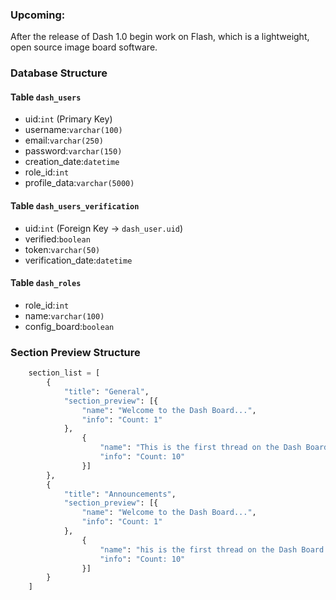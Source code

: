 ### Upcoming:
After the release of Dash 1.0 begin work on Flash, which is a lightweight, open source image board software.

### Database Structure

#### Table `dash_users`

- uid:`int` (Primary Key)
- username:`varchar(100)`
- email:`varchar(250)`
- password:`varchar(150)`
- creation_date:`datetime`
- role_id:`int`
- profile_data:`varchar(5000)`

#### Table `dash_users_verification`

- uid:`int` (Foreign Key -> `dash_user.uid`)
- verified:`boolean`
- token:`varchar(50)`
- verification_date:`datetime`

#### Table `dash_roles`
- role_id:`int`
- name:`varchar(100)`
- config_board:`boolean`

### Section Preview Structure

```python
    section_list = [
        {
            "title": "General",
            "section_preview": [{
                "name": "Welcome to the Dash Board...",
                "info": "Count: 1"
            },
                {
                    "name": "This is the first thread on the Dash Board...",
                    "info": "Count: 10"
                }]
        },
        {
            "title": "Announcements",
            "section_preview": [{
                "name": "Welcome to the Dash Board...",
                "info": "Count: 1"
            },
                {
                    "name": "his is the first thread on the Dash Board...",
                    "info": "Count: 10"
                }]
        }
    ]
```